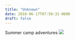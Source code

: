 ```yaml
---
title: "Unknown"
date: 2018-06-17T07:59:31-0600
draft: false
---
```


Summer camp adventures
![](/images/2018/f6a87a6b0c.jpg)
